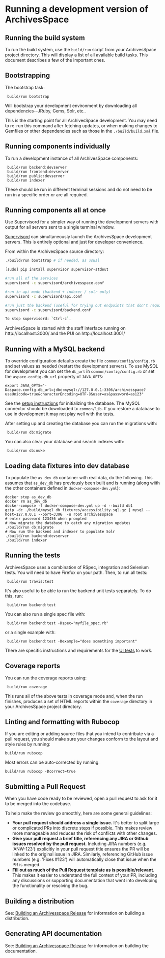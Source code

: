 # Running a development version of ArchivesSpace

## Running the build system

To run the build system, use the `build/run` script from your
ArchivesSpace project directory.  This will display a list of all
available build tasks.  This document describes a few of the important
ones.

## Bootstrapping

The bootstrap task:

     build/run bootstrap

Will bootstrap your development environment by downloading all
dependencies--JRuby, Gems, Solr, etc..

This is the starting point for all ArchivesSpace development. You may need
to re-run this command after fetching updates, or when making changes to
Gemfiles or other dependencies such as those in the `./build/build.xml` file.

## Running components individually

To run a development instance of all ArchivesSpace components:

     build/run backend:devserver
     build/run frontend:devserver
     build/run public:devserver
     build/run indexer

These should be run in different terminal sessions and do not need to be run
in a specific order or are all required.

## Running components all at once

Use Supervisord for a simpler way of running the development servers with output
for all servers sent to a single terminal window.

[Supervisord](http://supervisord.org/) can simultaneously launch the ArchivesSpace
development servers. This is entirely optional and just for developer convenience.

From within the ArchivesSpace source directory:

```bash
./build/run bootstrap # if needed, as usual

[sudo] pip install supervisor supervisor-stdout

#run all of the services
supervisord -c supervisord/archivesspace.conf

#run in api mode (backend + indexer / solr only)
supervisord -c supervisord/api.conf

#run just the backend (useful for trying out endpoints that don't require Solr)
supervisord -c supervisord/backend.conf

To stop supervisord: `Ctrl-c`.
```

ArchivesSpace is started with the staff interface running on http://localhost:3000/ and the PUI on http://localhost:3001/

## Running with a MySQL backend

To override configuration defaults create the file `common/config/config.rb`
and set values as needed (restart the development servers). To use MySQL
for development you can set the `db_url` in `common/config/config.rb` or set
the `aspace.config.db_url` property of `JAVA_OPTS`:

```
export JAVA_OPTS="-Daspace.config.db_url=jdbc:mysql://127.0.0.1:3306/archivesspace?useUnicode=true&characterEncoding=UTF-8&user=as&password=as123"
```

See the [setup instructions](../provisioning/mysql.md) for initializing the database.
The MySQL connector should be downloaded to `common/lib`. If you restore a
database to use in development it may not play well with the tests.

After setting up and creating the database you can run the migrations with:

     build/run db:migrate

You can also clear your database and search indexes with:

     build/run db:nuke

## Loading data fixtures into dev database

To populate the `as_dev_db` container with real data, do the following. This assumes that `as_dev_db` has previously been
built and is running (along wiith the other containers defined in `docker-compose-dev.yml`):

    docker stop as_dev_db
    docker rm as_dev_db
    docker-compose -f docker-compose-dev.yml up -d --build db1
    gzip -dc ./build/mysql_db_fixtures/accessibility.sql.gz | mysql --host=127.0.0.1 --port=3306  -u root archivesspace
    # enter password 123456 when prompted
    # Now migrate the database to catch any migration updates
    ./build/run db:migrate
    # Now run the backend and indexer to populate Solr
    ./build/run backend:devserver
    ./build/run indexer

## Running the tests

ArchivesSpace uses a combination of RSpec, integration and Selenium
tests.  You will need to have Firefox on your path.  Then, to run all
tests:

     build/run travis:test

It's also useful to be able to run the backend unit tests separately.
To do this, run:

     build/run backend:test

You can also run a single spec file with:

     build/run backend:test -Dspec="myfile_spec.rb"

or a single example with:

     build/run backend:test -Dexample="does something important"

There are specific instructions and requirements for the [UI tests](ui_test.md) to work.

## Coverage reports

You can run the coverage reports using:

     build/run coverage

This runs all of the above tests in coverage mode and, when the run
finishes, produces a set of HTML reports within the `coverage`
directory in your ArchivesSpace project directory.

## Linting and formatting with Rubocop

If you are editing or adding source files that you intend to contribute via a pull request,
you should make sure your changes conform to the layout and style rules by running:

    build/run rubocop

Most errors can be auto-corrected by running:

    build/run rubocop -Dcorrect=true
    
## Submitting a Pull Request

When you have code ready to be reviewed, open a pull request to ask for it to be 
merged into the codebase.
    
To help make the review go smoothly, here are some general guidelines:

* __Your pull request should address a single issue.__
  It's better to split large or complicated PRs into discrete steps if possible. This 
  makes review more manageable and reduces the risk of conflicts with other changes.
* __Give your pull request a brief title, referencing any JIRA or Github issues resolved 
by the pull request.__
  Including JIRA numbers (e.g. 'ANW-123') explicitly in your pull request title ensures the 
  PR will be linked to the original issue in JIRA. Similarly, referencing GitHub issue numbers 
  (e.g. 'Fixes #123') will automatically close that issue when the PR is merged.
* __Fill out as much of the Pull Request template as is possible/relevant.__ 
  This makes it easier to understand the full context of your PR, including any discussions or supporting documentation that went into developing the functionality or resolving the bug.


## Building a distribution

See: [Building an Archivesspace Release](release.md) for information on building a distribution.

## Generating API documentation

See: [Building an Archivesspace Release](release.md) for information on building the documentation.
